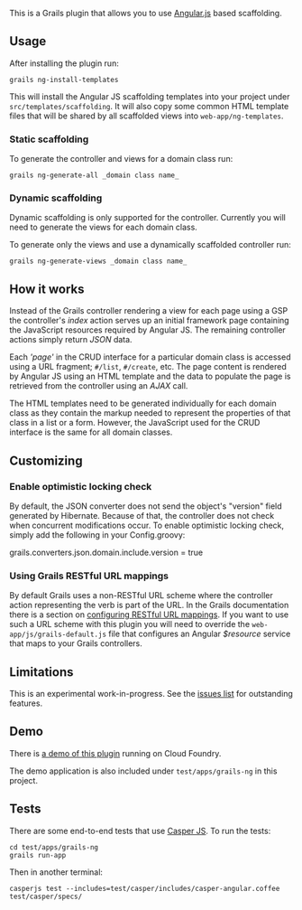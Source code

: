 This is a Grails plugin that allows you to use [Angular.js](http://angularjs.org/) based scaffolding.

## Usage

After installing the plugin run:

	grails ng-install-templates

This will install the Angular JS scaffolding templates into your project under `src/templates/scaffolding`. It will also copy some common HTML template files that will be shared by all scaffolded views into `web-app/ng-templates`.

### Static scaffolding

To generate the controller and views for a domain class run:

	grails ng-generate-all _domain class name_

### Dynamic scaffolding

Dynamic scaffolding is only supported for the controller. Currently you will need to generate the views for each domain class.

To generate only the views and use a dynamically scaffolded controller run:

	grails ng-generate-views _domain class name_

## How it works

Instead of the Grails controller rendering a view for each page using a GSP the controller's _index_ action serves up an initial framework page containing the JavaScript resources required by Angular JS. The remaining controller actions simply return _JSON_ data.

Each _'page'_ in the CRUD interface for a particular domain class is accessed using a URL fragment; `#/list`, `#/create`, etc. The page content is rendered by Angular JS using an HTML template and the data to populate the page is retrieved from the controller using an _AJAX_ call.

The HTML templates need to be generated individually for each domain class as they contain the markup needed to represent the properties of that class in a list or a form. However, the JavaScript used for the CRUD interface is the same for all domain classes.

## Customizing

### Enable optimistic locking check

By default, the JSON converter does not send the object's "version" field generated by Hibernate. Because of that, the controller does not check when concurrent modifications occur.
To enable optimistic locking check, simply add the following in your Config.groovy:

grails.converters.json.domain.include.version = true


### Using Grails RESTful URL mappings

By default Grails uses a non-RESTful URL scheme where the controller action representing the verb is part of the URL. In the Grails documentation there is a section on [configuring RESTful URL mappings](http://grails.org/doc/latest/guide/theWebLayer.html#mappingHTTP). If you want to use such a URL scheme with this plugin you will need to override the `web-app/js/grails-default.js` file that configures an Angular _$resource_ service that maps to your Grails controllers.

## Limitations

This is an experimental work-in-progress. See the [issues list](https://github.com/robfletcher/grails-angular-scaffolding/issues) for outstanding features.

## Demo

There is [a demo of this plugin](http://grails-ng.cloudfoundry.com/) running on Cloud Foundry.

The demo application is also included under `test/apps/grails-ng` in this project.

## Tests

There are some end-to-end tests that use [Casper JS](http://casperjs.org/). To run the tests:

    cd test/apps/grails-ng
    grails run-app

Then in another terminal:

	casperjs test --includes=test/casper/includes/casper-angular.coffee test/casper/specs/
